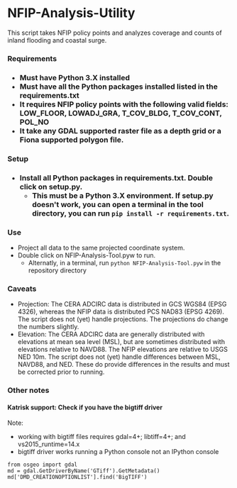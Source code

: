 # NFIP-Analysis-Utility

This script takes NFIP policy points and analyzes coverage and counts of inland flooding and coastal surge.

<h3>Requirements<h3>

- Must have Python 3.X installed
- Must have all the Python packages installed listed in the requirements.txt
- It requires NFIP policy points with the following valid fields: LOW_FLOOR, LOWADJ_GRA, T_COV_BLDG, T_COV_CONT, POL_NO
- It take any GDAL supported raster file as a depth grid or a Fiona supported polygon file.

<h3>Setup<h3>

- Install all Python packages in requirements.txt. Double click on setup.py.
  - This must be a Python 3.X environment. If setup.py doesn't work, you can open a terminal in the tool directory, you can run `pip install -r requirements.txt`.

<h3>Use</h3>

- Project all data to the same projected coordinate system.
- Double click on NFIP-Analysis-Tool.pyw to run.
  - Alternatly, in a terminal, run `python NFIP-Analysis-Tool.pyw` in the repository directory

<h3>Caveats</h3>

- Projection: The CERA ADCIRC data is distributed in GCS WGS84 (EPSG 4326), whereas the NFIP data is distributed PCS NAD83 (EPSG 4269). The script does not (yet) handle projections. The projections do change the numbers slightly.
- Elevation: The CERA ADCIRC data are generally distributed with elevations at mean sea level (MSL), but are sometimes distributed with elevations relative to NAVD88. The NFIP elevations are relative to USGS NED 10m. The script does not (yet) handle differences between MSL, NAVD88, and NED. These do provide differences in the results and must be corrected prior to running.

<h3>Other notes</h3>
<h4>Katrisk support: Check if you have the bigtiff driver</h4>
Note:

- working with bigtiff files requires gdal=4+; libtiff=4+; and vs2015_runtime=14.x
- bigtiff driver works running a Python console not an IPython console

```
from osgeo import gdal
md = gdal.GetDriverByName('GTiff').GetMetadata()
md['DMD_CREATIONOPTIONLIST'].find('BigTIFF')
```

